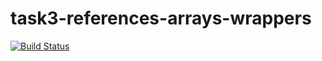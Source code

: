 # task3-references-arrays-wrappers
 
[![Build Status](https://travis-ci.com/itmo-java-basics-2020/task3-string-spring-swing-N0MeRC1-NhYa.svg?branch=master)](https://travis-ci.com/itmo-java-basics-2020/task3-string-spring-swing-N0MeRC1-NhYa)
